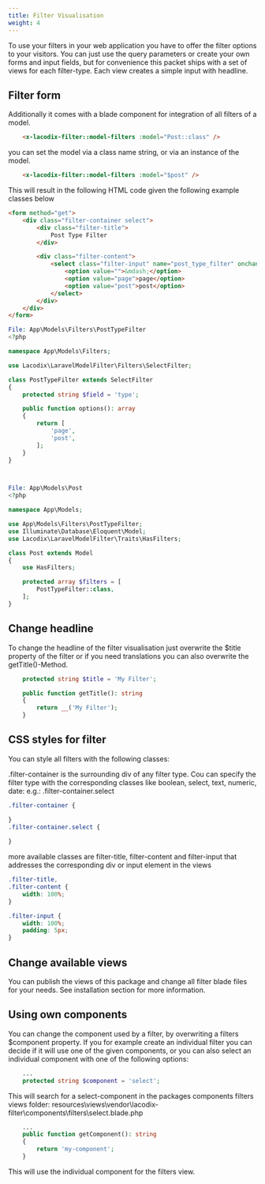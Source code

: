 ```yaml
---
title: Filter Visualisation
weight: 4
---
```


To use your filters in your web application you have to offer the filter options to your visitors.
You can just use the query parameters or create your own forms and input fields, but for convenience 
this packet ships with a set of views for each filter-type. Each view creates a simple input with headline.

## Filter form

Additionally it comes with a blade component for integration of all filters of a model.

```html
    <x-lacodix-filter::model-filters :model="Post::class" />
```

you can set the model via a class name string, or via an instance of the model.

```html
    <x-lacodix-filter::model-filters :model="$post" />
```

This will result in the following HTML code given the following example classes below

```html 
<form method="get">
    <div class="filter-container select">
        <div class="filter-title">
            Post Type Filter
        </div>

        <div class="filter-content">
            <select class="filter-input" name="post_type_filter" onchange="this.form.submit()">
                <option value="">&mdash;</option>
                <option value="page">page</option>
                <option value="post">post</option>
            </select>
        </div>
    </div>
</form>
```

```php
File: App\Models\Filters\PostTypeFilter  
<?php

namespace App\Models\Filters;

use Lacodix\LaravelModelFilter\Filters\SelectFilter;

class PostTypeFilter extends SelectFilter
{
    protected string $field = 'type';

    public function options(): array
    {
        return [
            'page',
            'post',
        ];
    }
}



File: App\Models\Post  
<?php

namespace App\Models;

use App\Models\Filters\PostTypeFilter;
use Illuminate\Database\Eloquent\Model;
use Lacodix\LaravelModelFilter\Traits\HasFilters;

class Post extends Model
{
    use HasFilters;

    protected array $filters = [
        PostTypeFilter::class,
    ];
}

```

## Change headline

To change the headline of the filter visualisation just overwrite the $title property of the filter
or if you need translations you can also overwrite the getTitle()-Method.

```php
    protected string $title = 'My Filter';
```

```php
    public function getTitle(): string
    {
        return __('My Filter');
    }
```

## CSS styles for filter

You can style all filters with the following classes:

.filter-container is the surrounding div of any filter type. Cou can specify the filter type
with the corresponding classes like boolean, select, text, numeric, date:
e.g.: .filter-container.select

```css 
.filter-container {

}
.filter-container.select {
    
}
```

more available classes are filter-title, filter-content and filter-input that addresses the corresponding
div or input element in the views

```css 
.filter-title,
.filter-content {
    width: 100%;
}

.filter-input {
    width: 100%;
    padding: 5px;
}
```

## Change available views

You can publish the views of this package and change all filter blade files for your needs. See installation
section for more information.

## Using own components

You can change the component used by a filter, by overwriting a filters $component property.
If you for example create an individual filter you can decide if it will use one of the
given components, or you can also select an individual component with one of the following
options:

```php 
    ...
    protected string $component = 'select';
```

This will search for a select-component in the packages components filters views folder:
resources\views\vendor\lacodix-filter\components\filters\select.blade.php

```php 
    ...
    public function getComponent(): string
    {
        return 'my-component';
    }
```

This will use the individual component <x-my-component> for the filters view.
